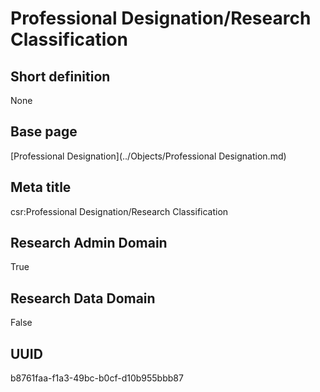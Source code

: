 # Professional Designation/Research Classification
## Short definition
None
## Base page
[Professional Designation](../Objects/Professional Designation.md)
## Meta title
csr:Professional Designation/Research Classification
## Research Admin Domain
True
## Research Data Domain
False
## UUID
b8761faa-f1a3-49bc-b0cf-d10b955bbb87
